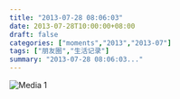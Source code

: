 ```yaml
---
title: "2013-07-28 08:06:03"
date: 2013-07-28T10:00:00+08:00
draft: false
categories: ["moments","2013","2013-07"]
tags: ["朋友圈","生活记录"]
summary: "2013-07-28 08:06:03..."
---
```


![Media 1](/Moments/photos/2013-07-28/201307280806030.jpg)
